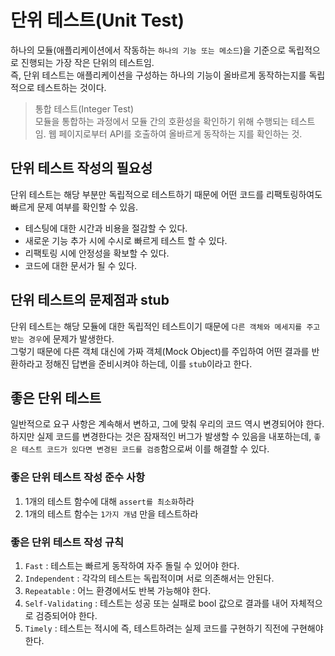 # 단위 테스트(Unit Test)
하나의 모듈(애플리케이션에서 작동하는 `하나의 기능 또는 메소드`)을 기준으로 독립적으로 진행되는 가장 작은 단위의 테스트임.  
즉, 단위 테스트는 애플리케이션을 구성하는 하나의 기능이 올바르게 동작하는지를 독립적으로 테스트하는 것이다.

> 통합 테스트(Integer Test)  
> 모듈을 통합하는 과정에서 모듈 간의 호환성을 확인하기 위해 수행되는 테스트임.
> 웹 페이지로부터 API를 호출하여 올바르게 동작하는 지를 확인하는 것.

## 단위 테스트 작성의 필요성
단위 테스트는 해당 부분만 독립적으로 테스트하기 때문에 어떤 코드를 리팩토링하여도 빠르게 문제 여부를 확인할 수 있음.
- 테스팅에 대한 시간과 비용을 절감할 수 있다.
- 새로운 기능 추가 시에 수시로 빠르게 테스트 할 수 있다.
- 리팩토링 시에 안정성을 확보할 수 있다.
- 코드에 대한 문서가 될 수 있다.

## 단위 테스트의 문제점과 stub
단위 테스트는 해당 모듈에 대한 독립적인 테스트이기 때문에 `다른 객체와 메세지를 주고 받는 경우`에 문제가 발생한다.  
그렇기 때문에 다른 객체 대신에 가짜 객체(Mock Object)를 주입하여 어떤 결과를 반환하라고 정해진 답변을 준비시켜야 하는데, 이를 `stub`이라고 한다.


## 좋은 단위 테스트
일반적으로 요구 사항은 계속해서 변하고, 그에 맞춰 우리의 코드 역시 변경되어야 한다. 하지만 실제 코드를 변경한다는 것은 잠재적인 버그가 발생할 수 있음을 내포하는데, `좋은 테스트 코드가 있다면 변경된 코드를 검증`함으로써 이를 해결할 수 있다.

### 좋은 단위 테스트 작성 준수 사항
1. 1개의 테스트 함수에 대해 `assert를 최소화`하라
2. 1개의 테스트 함수는 `1가지 개념` 만을 테스트하라

### 좋은 단위 테스트 작성 규칙
1. `Fast` : 테스트는 빠르게 동작하여 자주 돌릴 수 있어야 한다.
2. `Independent` : 각각의 테스트는 독립적이며 서로 의존해서는 안된다.
3. `Repeatable` : 어느 환경에서도 반복 가능해야 한다.
4. `Self-Validating` : 테스트는 성공 또는 실패로 bool 값으로 결과를 내어 자체적으로 검증되어야 한다.
5. `Timely` : 테스트는 적시에 즉, 테스트하려는 실제 코드를 구현하기 직전에 구현해야 한다.
